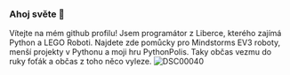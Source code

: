 ### Ahoj světe 👋
Vítejte na mém github profilu!
Jsem programátor z Liberce, kterého zajímá Python a LEGO Roboti. Najdete zde pomůcky pro Mindstorms EV3 roboty, menší projekty v Pythonu a moji hru PythonPolis. Taky občas vezmu do ruky foťák a občas z toho něco vyleze.
![DSC00040](https://github.com/LostJoZi/LostJoZi/assets/107387653/26d408b4-d072-4833-afee-f6637908de3c)
